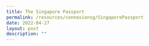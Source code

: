 ```yaml
---
title: The Singapore Passport
permalink: /resources/connexionsg/SingaporePassport
date: 2022-04-27
layout: post
description: ""
---
```

